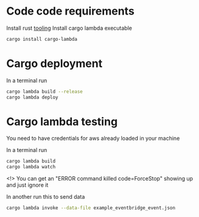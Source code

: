 # Code code requirements

Install rust [tooling](https://www.rust-lang.org/tools/install)
Install cargo lambda executable

```bash
cargo install cargo-lambda
```

# Cargo deployment

In a terminal run

```bash
cargo lambda build --release
cargo lambda deploy
```

# Cargo lambda testing

You need to have credentials for aws already loaded in your machine

In a terminal run

```bash
cargo lambda build
cargo lambda watch
```

<!> You can get an "ERROR command killed code=ForceStop" showing up and just ignore it

In another run this to send data

```bash
cargo lambda invoke --data-file example_eventbridge_event.json 